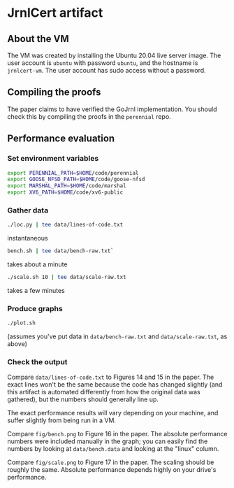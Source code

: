 # JrnlCert artifact

## About the VM

The VM was created by installing the Ubuntu 20.04 live server image. The user
account is `ubuntu` with password `ubuntu`, and the hostname is `jrnlcert-vm`.
The user account has sudo access without a password.

## Compiling the proofs

The paper claims to have verified the GoJrnl implementation. You should check
this by compiling the proofs in the `perennial` repo.

## Performance evaluation

### Set environment variables

```sh
export PERENNIAL_PATH=$HOME/code/perennial
export GOOSE_NFSD_PATH=$HOME/code/goose-nfsd
export MARSHAL_PATH=$HOME/code/marshal
export XV6_PATH=$HOME/code/xv6-public
```

### Gather data

```sh
./loc.py | tee data/lines-of-code.txt
```

instantaneous

```sh
bench.sh | tee data/bench-raw.txt`
```

takes about a minute

```sh
./scale.sh 10 | tee data/scale-raw.txt
```

takes a few minutes

### Produce graphs

```sh
./plot.sh
```

(assumes you've put data in `data/bench-raw.txt` and `data/scale-raw.txt`, as
above)

### Check the output

Compare `data/lines-of-code.txt` to Figures 14 and 15 in the paper. The exact
lines won't be the same because the code has changed slightly (and this artifact
is automated differently from how the original data was gathered), but the
numbers should generally line up.

The exact performance results will vary depending on your machine, and suffer
slightly from being run in a VM.

Compare `fig/bench.png` to Figure 16 in the paper. The absolute performance
numbers were included manually in the graph; you can easily find the numbers by
looking at `data/bench.data` and looking at the "linux" column.

Compare `fig/scale.png` to Figure 17 in the paper. The scaling should be roughly
the same. Absolute performance depends highly on your drive's performance.
